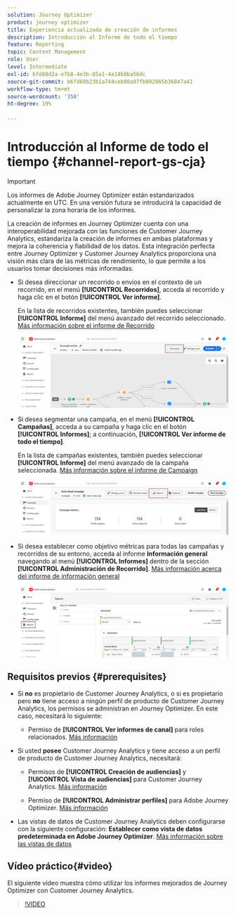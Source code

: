 ```yaml
---
solution: Journey Optimizer
product: journey optimizer
title: Experiencia actualizada de creación de informes
description: Introducción al Informe de todo el tiempo
feature: Reporting
topic: Content Management
role: User
level: Intermediate
exl-id: bfd88d2a-e7b8-4e3b-85a1-4a14b0ba56dc
source-git-commit: b6fd60b23b1a744ceb80a97fb092065b36847a41
workflow-type: tm+mt
source-wordcount: '358'
ht-degree: 19%

---
```


# Introducción al Informe de todo el tiempo {#channel-report-gs-cja}

>[!IMPORTANT]
>
>Los informes de Adobe Journey Optimizer están estandarizados actualmente en UTC. En una versión futura se introducirá la capacidad de personalizar la zona horaria de los informes.

La creación de informes en Journey Optimizer cuenta con una interoperabilidad mejorada con las funciones de Customer Journey Analytics, estandariza la creación de informes en ambas plataformas y mejora la coherencia y fiabilidad de los datos. Esta integración perfecta entre Journey Optimizer y Customer Journey Analytics proporciona una visión más clara de las métricas de rendimiento, lo que permite a los usuarios tomar decisiones más informadas.

* Si desea direccionar un recorrido o envíos en el contexto de un recorrido, en el menú **[!UICONTROL Recorridos]**, acceda al recorrido y haga clic en el botón **[!UICONTROL Ver informe]**.

  En la lista de recorridos existentes, también puedes seleccionar **[!UICONTROL Informe]** del menú avanzado del recorrido seleccionado. [Más información sobre el informe de Recorrido](journey-global-report-cja.md)

  ![](assets/gs-cja-report-3.png)

* Si desea segmentar una campaña, en el menú **[!UICONTROL Campañas]**, acceda a su campaña y haga clic en el botón **[!UICONTROL Informes]**; a continuación, **[!UICONTROL Ver informe de todo el tiempo]**.

  En la lista de campañas existentes, también puedes seleccionar **[!UICONTROL Informe]** del menú avanzado de la campaña seleccionada. [Más información sobre el informe de Campaign](campaign-global-report-cja.md)

  ![](assets/gs-cja-report-2.png)

* Si desea establecer como objetivo métricas para todas las campañas y recorridos de su entorno, acceda al informe **Información general** navegando al menú **[!UICONTROL Informes]** dentro de la sección **[!UICONTROL Administración de Recorrido]**. [Más información acerca del informe de información general](channel-report-cja.md)

  ![](assets/gs-cja-report-1.png)

## Requisitos previos {#prerequisites}

* Si **no** es propietario de Customer Journey Analytics, o si es propietario pero **no** tiene acceso a ningún perfil de producto de Customer Journey Analytics, los permisos se administran en Journey Optimizer. En este caso, necesitará lo siguiente:

   * Permiso de **[!UICONTROL Ver informes de canal]** para roles relacionados. [Más información](../administration/permissions.md)

* Si usted **posee** Customer Journey Analytics y tiene acceso a un perfil de producto de Customer Journey Analytics, necesitará:

   * Permisos de **[!UICONTROL Creación de audiencias]** y **[!UICONTROL Vista de audiencias]** para Customer Journey Analytics. [Más información](https://experienceleague.adobe.com/es/docs/analytics-platform/using/technotes/access-control)

   * Permiso de **[!UICONTROL Administrar perfiles]** para Adobe Journey Optimizer. [Más información](../administration/permissions.md)

* Las vistas de datos de Customer Journey Analytics deben configurarse con la siguiente configuración: **Establecer como vista de datos predeterminada en Adobe Journey Optimizer**. [Más información sobre las vistas de datos](https://experienceleague.adobe.com/es/docs/analytics-platform/using/cja-dataviews/create-dataview)

## Vídeo práctico{#video}

El siguiente vídeo muestra cómo utilizar los informes mejorados de Journey Optimizer con Customer Journey Analytics.

>[!VIDEO](https://video.tv.adobe.com/v/3443154?captions=spa)